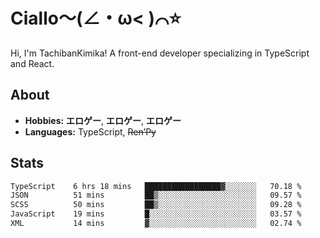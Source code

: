 # Ciallo～(∠・ω< )⌒⭐️

Hi, I'm TachibanKimika! A front-end developer specializing in TypeScript and React.

## About
- **Hobbies:** **エロゲー**, **エロゲー**, **エロゲー**
- **Languages:** TypeScript, ~~Ren’Py~~

## Stats
<!--START_SECTION:waka-->

```txt
TypeScript    6 hrs 18 mins   █████████████████▓░░░░░░░   70.18 %
JSON          51 mins         ██▒░░░░░░░░░░░░░░░░░░░░░░   09.57 %
SCSS          50 mins         ██▒░░░░░░░░░░░░░░░░░░░░░░   09.28 %
JavaScript    19 mins         █░░░░░░░░░░░░░░░░░░░░░░░░   03.57 %
XML           14 mins         ▓░░░░░░░░░░░░░░░░░░░░░░░░   02.74 %
```

<!--END_SECTION:waka-->

<!-- ![Metrics](https://metrics.lecoq.io/TachibanaKimika?template=classic&base.activity=0&base.community=0&base.repositories=0&languages=1&isocalendar=1&isocalendar.duration=half-year&languages.limit=8&languages.sections=most-used&languages.colors=github&languages.threshold=0%25&languages.indepth=false&languages.recent.load=300&languages.recent.days=14&config.timezone=Asia%2FShanghai)
 -->
